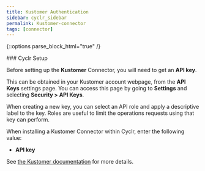 ```yaml
---
title: Kustomer Authentication
sidebar: cyclr_sidebar
permalink: Kustomer-connector
tags: [connector]
---
```

{::options parse_block_html="true" /}
<section class="card">
### Cyclr Setup

Before setting up the **Kustomer** Connector, you will need to get an **API key**.

This can be obtained in your Kustomer account webpage, from the **API Keys** settings page. You can access this page by going to **Settings** and selecting **Security > API Keys**.

When creating a new key, you can select an API role and apply a descriptive label to the key. Roles are useful to limit the operations requests using that key can perform.

When installing a Kustomer Connector within Cyclr, enter the following value:

* **API key**

See [the Kustomer documentation](https://help.kustomer.com/outbound-webhooks-rkUQvela8) for more details.

</section>
